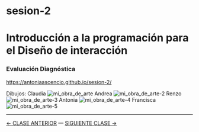 # sesion-2
# Introducción a la programación para el Diseño de interacción

 ### Evaluación Diagnóstica

https://antoniaascencio.github.io/sesion-2/

Dibujos:
Claudia
![mi_obra_de_arte](https://user-images.githubusercontent.com/90004925/132759985-87f46421-beb9-42f5-846d-1515eec221ae.jpg)
Andrea
![mi_obra_de_arte-2](https://user-images.githubusercontent.com/90004925/132760091-4649f6ed-7d9c-412f-a48f-ac9bf364eb1e.jpg)
Renzo
![mi_obra_de_arte-3](https://user-images.githubusercontent.com/90004925/132760118-9623a7c0-cbf6-4809-9108-9f21a13605ea.jpg)
Antonia
![mi_obra_de_arte-4](https://user-images.githubusercontent.com/90004925/132760172-10589609-11d5-46dd-bdc8-b77a63d966ec.jpg)
Francisca
![mi_obra_de_arte-5](https://user-images.githubusercontent.com/90004925/132760300-ed820d0e-82d6-4687-939a-3c8ed2675d6d.jpg)





 - - - - - - - 

 [← CLASE ANTERIOR](https://github.com/profesorfaco/interaccion/tree/main/sesion_02) — [SIGUIENTE CLASE →](https://github.com/profesorfaco/interaccion/tree/main/sesion_04)
